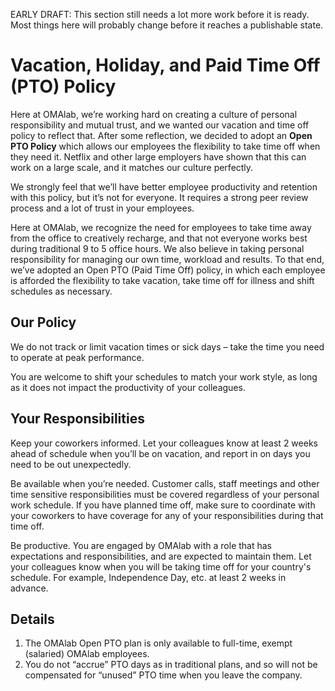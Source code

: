 EARLY DRAFT: This section still needs a lot more work before it is ready. Most things here will probably change before it reaches a publishable state.

# Vacation, Holiday, and Paid Time Off \(PTO\) Policy

Here at OMAlab, we’re working hard on creating a culture of personal responsibility and mutual trust, and we wanted our vacation and time off policy to reflect that. After some reflection, we decided to adopt an **Open PTO Policy** which allows our employees the flexibility to take time off when they need it. Netflix and other large employers have shown that this can work on a large scale, and it matches our culture perfectly.

We strongly feel that we’ll have better employee productivity and retention with this policy, but it’s not for everyone. It requires a strong peer review process and a lot of trust in your employees.

Here at OMAlab, we recognize the need for employees to take time away from the office to creatively recharge, and that not everyone works best during traditional 9 to 5 office hours. We also believe in taking personal responsibility for managing our own time, workload and results. To that end, we’ve adopted an Open PTO \(Paid Time Off\) policy, in which each employee is afforded the flexibility to take vacation, take time off for illness and shift schedules as necessary.

## Our Policy

We do not track or limit vacation times or sick days – take the time you need to operate at peak performance.

You are welcome to shift your schedules to match your work style, as long as it does not impact the productivity of your colleagues.

## Your Responsibilities

Keep your coworkers informed. Let your colleagues know at least 2 weeks ahead of schedule when you’ll be on vacation, and report in on days you need to be out unexpectedly.

Be available when you’re needed. Customer calls, staff meetings and other time sensitive responsibilities must be covered regardless of your personal work schedule. If you have planned time off, make sure to coordinate with your coworkers to have coverage for any of your responsibilities during that time off.

Be productive. You are engaged by OMAlab with a role that has expectations and responsibilities, and are expected to maintain them. Let your colleagues know when you will be taking time off for your country's schedule. For example, Independence Day, etc. at least 2 weeks in advance.

## Details

1. The OMAlab Open PTO plan is only available to full-time, exempt \(salaried\) OMAlab employees.
2. You do not “accrue” PTO days as in traditional plans, and so will not be compensated for “unused” PTO time when you leave the company.



